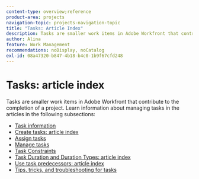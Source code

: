 ```yaml
---
content-type: overview;reference
product-area: projects
navigation-topic: projects-navigation-topic
title: "Tasks: Article Index"
description: Tasks are smaller work items in Adobe Workfront that contribute to the completion of a project. Learn information about managing tasks in the following articles. 
author: Alina
feature: Work Management
recommendations: noDisplay, noCatalog
exl-id: 08a47320-b847-4b18-b4c0-1b9f67cfd248
---
```

# Tasks: article index

<!--Audited: 01/2024-->

Tasks are smaller work items in Adobe Workfront that contribute to the completion of a project. Learn information about managing tasks in the articles in the following subsections:

* [Task information](../../manage-work/tasks/task-information/task-information.md) 
* [Create tasks: article index](../../manage-work/tasks/create-tasks/create-tasks-overview-1.md) 
* [Assign tasks](../../manage-work/tasks/assign-tasks/assign-tasks-1.md) 
* [Manage tasks](../../manage-work/tasks/manage-tasks/manage-tasks.md) 
* [Task Constraints](../../manage-work/tasks/task-constraints/task-constraints.md) 
* [Task Duration and Duration Types: article index](../../manage-work/tasks/taskdurtn/task-duration-duration-type.md) 
* [Use task predecessors: article index](../../manage-work/tasks/use-prdcssrs/use-task-predecessors.md) 
* [Tips, tricks, and troubleshooting for tasks](../../manage-work/tasks/tips-tricks-and-troubleshooting/tips-tricks-troubleshooting-tasks.md)
